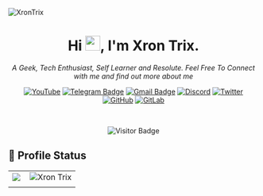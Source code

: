 ![XronTrix](https://user-images.githubusercontent.com/125879861/250370760-72511347-a8de-47b8-8947-3b3012d82df8.jpg)

<div align="center">

<h1>Hi <img src="https://raw.githubusercontent.com/aemmadi/aemmadi/master/wave.gif" width="30px" height="30px">, I'm Xron Trix.</h1>

<i> A Geek, Tech Enthusiast, Self Learner and Resolute. Feel Free To Connect with me and find out more about me 
</i>


[![YouTube](https://img.shields.io/badge/YouTube-%23FF0000.svg?style=flat&logo=YouTube&logoColor=white)](https://www.youtube.com/@XronTrix10)
[![Telegram Badge](https://img.shields.io/badge/Telegram-2CA5E0?style=flat&logo=telegram&logoColor=white&link=https://t.me/BEnTeN009)](https://t.me/XronTrix)
[![Gmail Badge](https://img.shields.io/badge/ProtonMail-8B89CC?style=flat&logo=protonmail&logoColor=white)](mailto:xrontrix@proton.me)
[![Discord](https://img.shields.io/badge/Discord-%235865F2.svg?style=flat&logo=discord&logoColor=white)]((https://discordapp.com/users/759004389494095882))
[![Twitter](https://img.shields.io/twitter/follow/XronTrix10?style=social)](https://twitter.com/XronTrix10)
[![GitHub](https://img.shields.io/badge/-GitHub-181717?style=flat&logo=github)](https://github.com/XronTrix10)
[![GitLab](https://img.shields.io/badge/-GitLab-FCA121?style=flat&logo=gitlab)](https://gitlab.com/XronTrix10)
<!-- [![discord](https://discord-md-badge.vercel.app/api/shield/759004389494095882?style=social)](https://discordapp.com/users/759004389494095882) -->
<!-- ![Matrix](https://img.shields.io/badge/matrix-000000?style=flat&logo=Matrix&logoColor=white) -->

<br>

![Visitor Badge](https://visitor-badge.laobi.icu/badge?page_id=XronTrix10.XronTrix10)

</div>



<!-- ## 🐧 My Interests 

![Shell](https://img.shields.io/badge/Shell_Script-121011?style=flat&logo=gnu-bash&logoColor=white)
![Python](https://img.shields.io/badge/-Python-black?style=flat&logo=Python)
![C](https://img.shields.io/badge/c-%2300599C.svg?style=flat&logo=c&logoColor=white)
![C++](https://img.shields.io/badge/-C++-00599C?style=flat&logo=c)
![Java](https://img.shields.io/badge/java-%23ED8B00.svg?style=flat&logo=java&logoColor=white)
![Dart](https://img.shields.io/badge/dart-%230175C2.svg?style=flat&logo=dart&logoColor=white)
![HTML5](https://img.shields.io/badge/-HTML5-E34F26?style=flat&logo=html5&logoColor=white)
![CSS3](https://img.shields.io/badge/-CSS3-1572B6?style=flat&logo=css3)
![Bootstrap](https://img.shields.io/badge/-Bootstrap-563D7C?style=flat&logo=bootstrap)
![JavaScript](https://img.shields.io/badge/-JavaScript-black?style=flat&logo=javascript)
![Nodejs](https://img.shields.io/badge/-Nodejs-black?style=flat&logo=Node.js)
![React](https://img.shields.io/badge/-React-black?style=flat&logo=react)
![Git](https://img.shields.io/badge/-Git-black?style=flat&logo=git)
![MySQL](https://img.shields.io/badge/mysql-%2300f.svg?style=flat&logo=mysql&logoColor=white)
![Visual Studio Code](https://img.shields.io/badge/Visual%20Studio%20Code-0078d7.svg?style=flat&logo=visual-studio-code&logoColor=white)

<br> -->

## 🦄 Profile Status

| | |
|:-:|:-:|
|<img align="left" src="https://github-readme-stats.vercel.app/api?username=XronTrix10&count_private=true&show_icons=true&include_all_commits=true&bg_color=212121&icon_color=7a7a7a&text_color=ffffff&hide_border=true&title_color=ff3300&rank_icon=percentile" />|<img align="center" src="https://github-readme-streak-stats.herokuapp.com/?user=XronTrix10&theme=dark&hide_border=true&title_color=ff3300" alt="Xron Trix" /> |
| | |

<!-- ![Github Stats](https://github-readme-stats-git-masterrstaa-rickstaa.vercel.app/api?username=XronTrix10&count_private=true&show_icons=true&include_all_commits=true&bg_color=212121&icon_color=7a7a7a&text_color=ffffff&hide_border=true&title_color=ff3300)

![Top Langs](https://github-readme-stats-git-masterrstaa-rickstaa.vercel.app/api/top-langs/?username=XronTrix10&hide=TeX&layout=compact&bg_color=212121&text_color=ffffff&hide_border=true&title_color=ff3300)

<div align="center"><img src=https://github-readme-stats-git-masterrstaa-rickstaa.vercel.app/api/top-langs/?username=XronTrix10&hide=TeX&layout=donut&bg_color=212121&text_color=ffffff&hide_border=true&title_color=ff3300</img></div>-->
